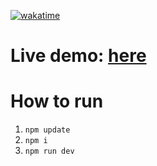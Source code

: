 [![wakatime](https://wakatime.com/badge/github/H7KZ/ChatAppKominekJan.svg)](https://wakatime.com/badge/github/H7KZ/ChatAppKominekJan)

# Live demo: <a href="https://chat.kominekjan.cz/">here</a>

# How to run

1. `npm update`
2. `npm i`
3. `npm run dev`
